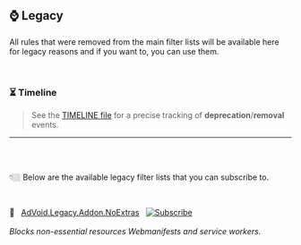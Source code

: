 ## ⌚ Legacy

All rules that were removed from the main filter lists will be available here for legacy reasons and if you want to, you can use them.

<br>

<h3>⏳ Timeline</h3>
<blockquote>
See the <a href="https://github.com/igorskyflyer/ad-void/tree/main/add-ons/legacy/TIMELINE.md">TIMELINE file</a> for a precise tracking of <strong>deprecation</strong>/<strong>removal</strong> events.
</blockquote>

---

<br>
<br>

👇🏼 Below are the available legacy filter lists that you can subscribe to.

<br>

🦄 &nbsp; [AdVoid.Legacy.Addon.NoExtras](https://github.com/igorskyflyer/ad-void/blob/main/add-ons/legacy/AdVoid.Legacy.Addon.NoExtras.txt) &nbsp; <a href="https://subscribe.adblockplus.org/?location=https://raw.githubusercontent.com/igorskyflyer/ad-void/main/add-ons/legacy/AdVoid.Legacy.Addon.NoExtras.txt&title=AdVoid.Legacy.Addon.NoExtras"><img alt="Subscribe" src="https://custom-icon-badges.herokuapp.com/badge/subscribe-blue?style=flat-square&logo=plug&logoColor=white&color=990033"></a>
<br>
<br>
<em>Blocks non-essential resources Webmanifests and service workers.</em>
<br>
<br>
